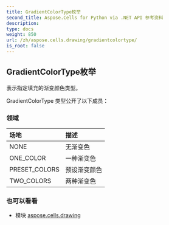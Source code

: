 ```yaml
---
title: GradientColorType枚举
second_title: Aspose.Cells for Python via .NET API 参考资料
description:
type: docs
weight: 850
url: /zh/aspose.cells.drawing/gradientcolortype/
is_root: false
---
```

## GradientColorType枚举
表示指定填充的渐变颜色类型。



GradientColorType 类型公开了以下成员：

### 领域
|场地|描述|
| :- | :- |
| NONE |无渐变色|
| ONE_COLOR |一种渐变色|
| PRESET_COLORS |预设渐变颜色|
| TWO_COLORS |两种渐变色|



### 也可以看看
* 模块 [aspose.cells.drawing](..)
